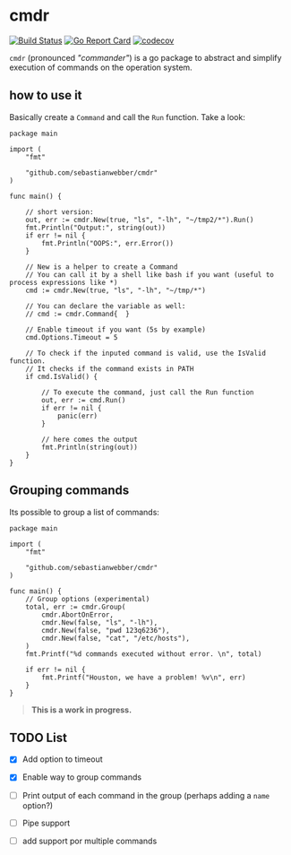 # cmdr
[![Build Status](https://travis-ci.org/sebastianwebber/cmdr.svg?branch=master)](https://travis-ci.org/sebastianwebber/cmdr) [![Go Report Card](https://goreportcard.com/badge/github.com/sebastianwebber/cmdr)](https://goreportcard.com/report/github.com/sebastianwebber/cmdr) [![codecov](https://codecov.io/gh/sebastianwebber/cmdr/branch/master/graph/badge.svg)](https://codecov.io/gh/sebastianwebber/cmdr)


`cmdr` (pronounced  _"commander"_) is a go package to abstract and simplify execution of commands on the operation system.

## how to use it

Basically create a `Command` and call the `Run` function. Take a look:

```golang
package main

import (
	"fmt"

	"github.com/sebastianwebber/cmdr"
)

func main() {

	// short version:
	out, err := cmdr.New(true, "ls", "-lh", "~/tmp2/*").Run()
	fmt.Println("Output:", string(out))
	if err != nil {
		fmt.Println("OOPS:", err.Error())
	}

	// New is a helper to create a Command
	// You can call it by a shell like bash if you want (useful to process expressions like *)
	cmd := cmdr.New(true, "ls", "-lh", "~/tmp/*")

	// You can declare the variable as well:
	// cmd := cmdr.Command{  }

	// Enable timeout if you want (5s by example)
	cmd.Options.Timeout = 5

	// To check if the inputed command is valid, use the IsValid function.
	// It checks if the command exists in PATH
	if cmd.IsValid() {

		// To execute the command, just call the Run function
		out, err := cmd.Run()
		if err != nil {
			panic(err)
		}

		// here comes the output
		fmt.Println(string(out))
	}
}
```

## Grouping commands

Its possible to group a list of commands:

```golang
package main

import (
    "fmt"

    "github.com/sebastianwebber/cmdr"
)

func main() {
    // Group options (experimental)
    total, err := cmdr.Group(
        cmdr.AbortOnError,
        cmdr.New(false, "ls", "-lh"),
        cmdr.New(false, "pwd 123q6236"),
        cmdr.New(false, "cat", "/etc/hosts"),
    )
    fmt.Printf("%d commands executed without error. \n", total)

    if err != nil {
        fmt.Printf("Houston, we have a problem! %v\n", err)
    }
}
```
> **This is a work in progress.**


## TODO List

- [x] Add option to timeout
- [x] Enable way to group commands
- [ ] Print output of each command in the group (perhaps adding a `name` option?)
- [ ] Pipe support
- [ ] add support por multiple commands

